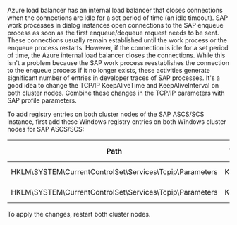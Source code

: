 Azure load balancer has an internal load balancer that closes connections when the connections are idle for a set period of time (an idle timeout). SAP work processes in dialog instances open connections to the SAP enqueue process as soon as the first enqueue/dequeue request needs to be sent. These connections usually remain established until the work process or the enqueue process restarts. However, if the connection is idle for a set period of time, the Azure internal load balancer closes the connections. While this isn't a problem because the SAP work process reestablishes the connection to the enqueue process if it no longer exists, these activities generate significant number of entries in developer traces of SAP processes. It's a good idea to change the TCP/IP KeepAliveTime and KeepAliveInterval on both cluster nodes. Combine these changes in the TCP/IP parameters with SAP profile parameters.

To add registry entries on both cluster nodes of the SAP ASCS/SCS instance, first add these Windows registry entries on both Windows cluster nodes for SAP ASCS/SCS:

| Path | Variable name | Variable type | Value | Documentation |
|--|--|--|--|--|
| HKLM\\SYSTEM\\CurrentControlSet\\Services\\Tcpip\\Parameters | KeepAliveTime | REG\_DWORD (Decimal) | 120000 | [KeepAliveTime](/previous-versions/windows/it-pro/windows-2000-server/cc957549%28v=technet.10%29) |
| HKLM\\SYSTEM\\CurrentControlSet\\Services\\Tcpip\\Parameters | KeepAliveInterval | REG\_DWORD (Decimal) | 120000 |[KeepAliveInterval](/previous-versions/windows/it-pro/windows-2000-server/cc957548%28v=technet.10%29) |

To apply the changes, restart both cluster nodes.
